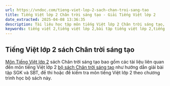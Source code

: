 ```yaml
---
url: https://vndoc.com/tieng-viet-lop-2-sach-chan-troi-sang-tao
title: Tiếng Việt lớp 2 Chân trời sáng tạo - Giải Tiếng Việt lớp 2
date_extracted: 2025-04-08 13:36:35
description: Tài liệu học tập môn tiếng Việt lớp 2 Chân trời sáng tạo, với các đề thi, bài kiểm tra môn tiếng Việt đã được chọn lọc kỹ càng.
keywords: tiếng việt 2,tiếng việt lớp 2,bài tập tiếng việt lớp 2,tiếng việt lớp 2,vở bài tập tiếng việt lớp 2,giải bài tập tiếng việt lớp 2,sách tiếng việt lớp 2,tiếng việt 2,tiếng việt lớp 2 tập 1,tiếng việt lớp 2 tập 2,giải tiếng việt lớp 2 tập 1,giải t
---
```


## Tiếng Việt lớp 2 sách Chân trời sáng tạo
[Môn Tiếng Việt lớp 2](<https://vndoc.com/tai-lieu-hoc-tap-lop2>) sách Chân trời sáng tạo bao gồm các tài liệu liên quan đến môn tiếng Việt lớp 2 [bộ sách Chân trời sáng tạo](<https://vndoc.com/bo-sach-chan-troi-sang-tao-lop-2-232825>) như hướng dẫn giải bài tập SGK và SBT, đề thi hoặc đề kiểm tra môn tiếng Việt lớp 2 theo chương trình học bộ sách này.
